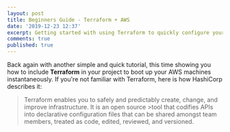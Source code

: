 ```yaml
---
layout: post
title: Beginners Guide - Terraform + AWS
date: '2019-12-23 12:37'
excerpt: Getting started with using Terraform to quickly configure your infrastructure in AWS
comments: true
published: true
---
```


Back again with another simple and quick tutorial, this time showing you how to include **Terraform** in your project to boot up your AWS machines instantaneously. If you're not familiar with Terraform, here is how HashiCorp describes it:

> Terraform enables you to safely and predictably create, change, and improve infrastructure. It is an open source >tool that codifies APIs into declarative configuration files that can be shared amongst team members, treated as code, edited, reviewed, and versioned.

